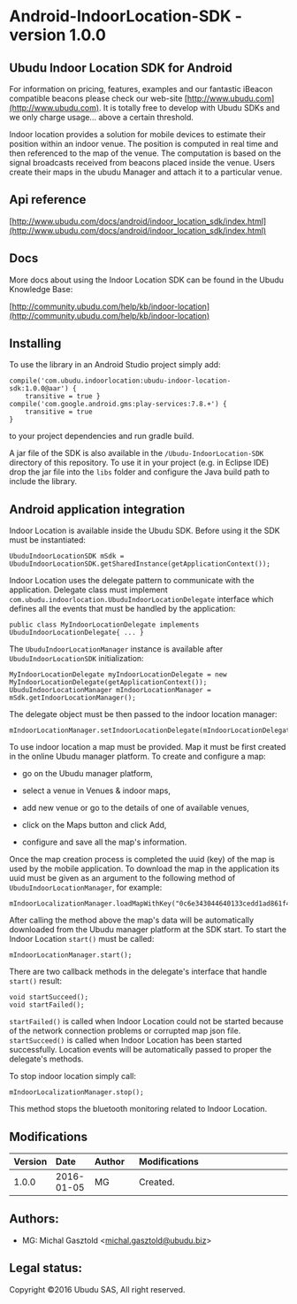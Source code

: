 # Android-IndoorLocation-SDK - version 1.0.0

## Ubudu Indoor Location SDK for Android

For information on pricing, features, examples and our fantastic iBeacon compatible beacons please check our web-site
[http://www.ubudu.com](http://www.ubudu.com). It is totally free to develop with Ubudu SDKs and we only charge usage... above a certain threshold.

Indoor location provides a solution for mobile devices to estimate their position within an indoor venue. The position is computed in real time and then referenced to the map of the venue. The computation is based on the signal broadcasts received from beacons placed inside the venue. Users create their maps in the ubudu Manager and attach it to a particular venue.

## Api reference
[http://www.ubudu.com/docs/android/indoor_location_sdk/index.html](http://www.ubudu.com/docs/android/indoor_location_sdk/index.html)

## Docs

More docs about using the Indoor Location SDK can be found in the Ubudu Knowledge Base:

[http://community.ubudu.com/help/kb/indoor-location](http://community.ubudu.com/help/kb/indoor-location)

## Installing

To use the library in an Android Studio project simply add:

	compile('com.ubudu.indoorlocation:ubudu-indoor-location-sdk:1.0.0@aar') {
        transitive = true }
    compile('com.google.android.gms:play-services:7.8.+') {
        transitive = true
    }

to your project dependencies and run gradle build.

A jar file of the SDK is also available in the `/Ubudu-IndoorLocation-SDK` directory of this repository. To use it in your project (e.g. in Eclipse IDE) drop the jar file into the `libs` folder and configure the Java build path to include the library.

## Android application integration

Indoor Location is available inside the Ubudu SDK. Before using it the SDK must be instantiated:

	UbuduIndoorLocationSDK mSdk = UbuduIndoorLocationSDK.getSharedInstance(getApplicationContext());
	
Indoor Location uses the delegate pattern to communicate with the application. Delegate class must implement `com.ubudu.indoorlocation.UbuduIndoorLocationDelegate` interface which defines all the events that must be handled by the application:

	public class MyIndoorLocationDelegate implements UbuduIndoorLocationDelegate{ ... }
	
The `UbuduIndoorLocationManager` instance is available after `UbuduIndoorLocationSDK` initialization:
	
	MyIndoorLocationDelegate myIndoorLocationDelegate = new MyIndoorLocationDelegate(getApplicationContext());
	UbuduIndoorLocationManager mIndoorLocationManager = mSdk.getIndoorLocationManager();
	
The delegate object must be then passed to the indoor location manager:

	mIndoorLocationManager.setIndoorLocationDelegate(mIndoorLocationDelegate);
	
To use indoor location a map must be provided. Map it must be first created in the online Ubudu manager platform. To create and configure a map:

-   go on the Ubudu manager platform,
   
-   select a venue in Venues & indoor maps,
   
-	add new venue or go to the details of one of available venues,

-	click on the Maps button and click Add,

-	configure and save all the map's information.

Once the map creation process is completed the uuid (key) of the map is used by the mobile application. To download the map in the application its uuid must be given as an argument to the following method of `UbuduIndoorLocationManager`, for example:

	mIndoorLocalizationManager.loadMapWithKey("0c6e343044640133cedd1ad861f40fb6");

After calling the method above the map's data will be automatically downloaded from the Ubudu manager platform at the SDK start. To start the Indoor Location `start()` must be called:

	mIndoorLocationManager.start();

There are two callback methods in the delegate's interface that handle `start()` result:

	void startSucceed();
	void startFailed();
	
`startFailed()` is called when Indoor Location could not be started because of the network connection problems or corrupted map json file. `startSucceed()` is called when Indoor Location has been started successfully. Location events will be automatically passed to proper the delegate's methods. 

To stop indoor location simply call:

	mIndoorLocalizationManager.stop();
	
This method stops the bluetooth monitoring related to Indoor Location.

## Modifications

<table>
<colgroup>
<col width="12%" />
<col width="14%" />
<col width="16%" />
<col width="56%" />
</colgroup>
<thead>
<tr class="header">
<th align="left">Version</th>
<th align="left">Date</th>
<th align="left">Author</th>
<th align="left">Modifications</th>
</tr>
</thead>
<tbody>
<tr class="odd">
<td align="left">1.0.0</td>
<td align="left">2016-01-05</td>
<td align="left">MG</td>
<td align="left">Created.</td>
</tr>
</tbody>
</table>

## Authors:

-   MG: Michal Gasztold \<<michal.gasztold@ubudu.biz>\>

## Legal status:

Copyright ©2016 Ubudu SAS, All right reserved.
